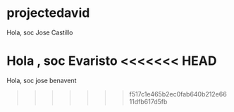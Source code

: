 # projectedavid

Hola, soc Jose Castillo

Hola , soc Evaristo
<<<<<<< HEAD
=======

Hola, soc jose benavent
>>>>>>> f517c1e465b2ec0fab640b212e6611dfb617d5fb
